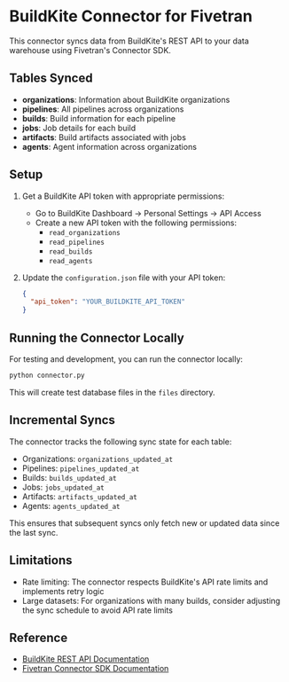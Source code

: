 # BuildKite Connector for Fivetran

This connector syncs data from BuildKite's REST API to your data warehouse using Fivetran's Connector SDK.

## Tables Synced

- **organizations**: Information about BuildKite organizations
- **pipelines**: All pipelines across organizations
- **builds**: Build information for each pipeline
- **jobs**: Job details for each build
- **artifacts**: Build artifacts associated with jobs
- **agents**: Agent information across organizations

## Setup

1. Get a BuildKite API token with appropriate permissions:
   - Go to BuildKite Dashboard → Personal Settings → API Access
   - Create a new API token with the following permissions:
     - `read_organizations`
     - `read_pipelines`
     - `read_builds`
     - `read_agents`

2. Update the `configuration.json` file with your API token:
   ```json
   {
     "api_token": "YOUR_BUILDKITE_API_TOKEN"
   }
   ```

## Running the Connector Locally

For testing and development, you can run the connector locally:

```bash
python connector.py
```

This will create test database files in the `files` directory.

## Incremental Syncs

The connector tracks the following sync state for each table:
- Organizations: `organizations_updated_at`
- Pipelines: `pipelines_updated_at`
- Builds: `builds_updated_at`
- Jobs: `jobs_updated_at`
- Artifacts: `artifacts_updated_at`
- Agents: `agents_updated_at`

This ensures that subsequent syncs only fetch new or updated data since the last sync.

## Limitations

- Rate limiting: The connector respects BuildKite's API rate limits and implements retry logic
- Large datasets: For organizations with many builds, consider adjusting the sync schedule to avoid API rate limits

## Reference

- [BuildKite REST API Documentation](https://buildkite.com/docs/apis/rest-api)
- [Fivetran Connector SDK Documentation](https://fivetran.com/docs/connectors/connector-sdk)